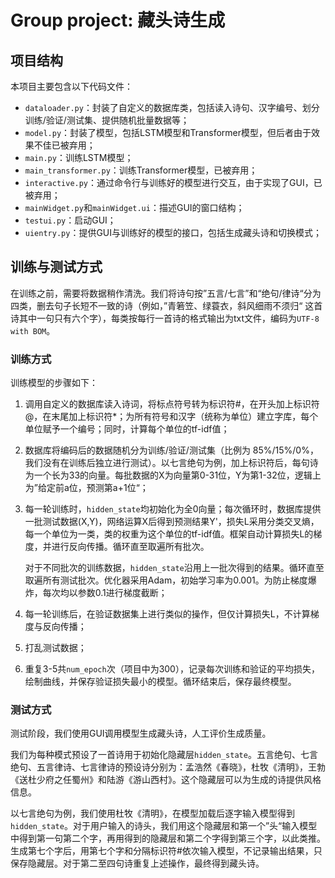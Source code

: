 # Group project: 藏头诗生成



## 项目结构

本项目主要包含以下代码文件：

- `dataloader.py`：封装了自定义的数据库类，包括读入诗句、汉字编号、划分训练/验证/测试集、提供随机批量数据等；
- `model.py`：封装了模型，包括LSTM模型和Transformer模型，但后者由于效果不佳已被弃用；
- `main.py`：训练LSTM模型；
- `main_transformer.py`：训练Transformer模型，已被弃用；
- `interactive.py`：通过命令行与训练好的模型进行交互，由于实现了GUI，已被弃用；
- `mainWidget.py`和`mainWidget.ui`：描述GUI的窗口结构；
- `testui.py`：启动GUI；
- `uientry.py`：提供GUI与训练好的模型的接口，包括生成藏头诗和切换模式；



## 训练与测试方式

在训练之前，需要将数据稍作清洗。我们将诗句按”五言/七言”和“绝句/律诗“分为四类，删去句子长短不一致的诗（例如，”青箬笠、绿蓑衣，斜风细雨不须归“ 这首诗其中一句只有六个字），每类按每行一首诗的格式输出为txt文件，编码为`UTF-8 with BOM`。

### 训练方式

训练模型的步骤如下：

1. 调用自定义的数据库读入诗词，将标点符号转为标识符#，在开头加上标识符@，在末尾加上标识符\*；为所有符号和汉字（统称为单位）建立字库，每个单位赋予一个编号；同时，计算每个单位的tf-idf值；

2. 数据库将编码后的数据随机分为训练/验证/测试集（比例为 85%/15%/0%，我们没有在训练后独立进行测试）。以七言绝句为例，加上标识符后，每句诗为一个长为33的向量。每批数据的X为向量第0-31位，Y为第1-32位，逻辑上为”给定前a位，预测第a+1位“；

3. 每一轮训练时，`hidden_state`均初始化为全0向量；每次循环时，数据库提供一批测试数据(X,Y)，网络运算X后得到预测结果Y'，损失L采用分类交叉熵，每一个单位为一类，类的权重为这个单位的tf-idf值。框架自动计算损失L的梯度，并进行反向传播。循环直至取遍所有批次。

   对于不同批次的训练数据，`hidden_state`沿用上一批次得到的结果。循环直至取遍所有测试批次。优化器采用Adam，初始学习率为0.001。为防止梯度爆炸，每次均以参数0.1进行梯度截断；

4. 每一轮训练后，在验证数据集上进行类似的操作，但仅计算损失L，不计算梯度与反向传播；

5. 打乱测试数据；

6. 重复3-5共`num_epoch`次（项目中为300），记录每次训练和验证的平均损失，绘制曲线，并保存验证损失最小的模型。循环结束后，保存最终模型。

### 测试方式

测试阶段，我们使用GUI调用模型生成藏头诗，人工评价生成质量。

我们为每种模式预设了一首诗用于初始化隐藏层`hidden_state`。五言绝句、七言绝句、五言律诗、七言律诗的预设诗分别为：孟浩然《春晓》，杜牧《清明》，王勃《送杜少府之任蜀州》和陆游《游山西村》。这个隐藏层可以为生成的诗提供风格信息。

以七言绝句为例，我们使用杜牧《清明》，在模型加载后逐字输入模型得到`hidden_state`。对于用户输入的诗头，我们用这个隐藏层和第一个”头“输入模型中得到第一句第二个字，再用得到的隐藏层和第二个字得到第三个字，以此类推。生成第七个字后，用第七个字和分隔标识符#依次输入模型，不记录输出结果，只保存隐藏层。对于第二至四句诗重复上述操作，最终得到藏头诗。

